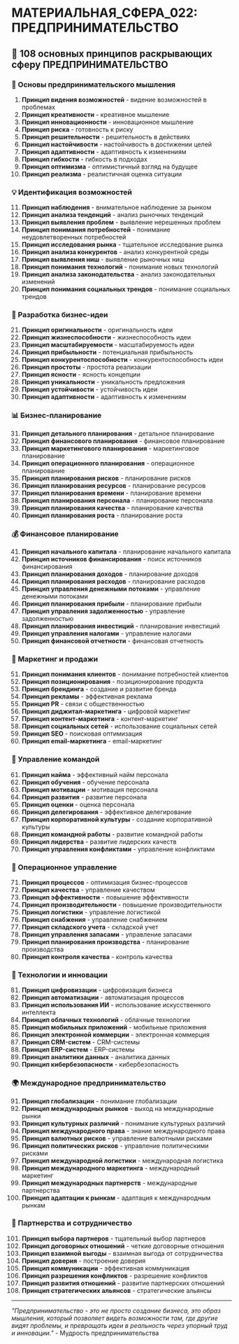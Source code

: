 # МАТЕРИАЛЬНАЯ_СФЕРА_022: ПРЕДПРИНИМАТЕЛЬСТВО

## 🌟 108 основных принципов раскрывающих сферу ПРЕДПРИНИМАТЕЛЬСТВО

### 🚀 Основы предпринимательского мышления

1. **Принцип видения возможностей** - видение возможностей в проблемах
2. **Принцип креативности** - креативное мышление
3. **Принцип инновационности** - инновационное мышление
4. **Принцип риска** - готовность к риску
5. **Принцип решительности** - решительность в действиях
6. **Принцип настойчивости** - настойчивость в достижении целей
7. **Принцип адаптивности** - адаптивность к изменениям
8. **Принцип гибкости** - гибкость в подходах
9. **Принцип оптимизма** - оптимистичный взгляд на будущее
10. **Принцип реализма** - реалистичная оценка ситуации

### 💡 Идентификация возможностей

11. **Принцип наблюдения** - внимательное наблюдение за рынком
12. **Принцип анализа тенденций** - анализ рыночных тенденций
13. **Принцип выявления проблем** - выявление нерешенных проблем
14. **Принцип понимания потребностей** - понимание неудовлетворенных потребностей
15. **Принцип исследования рынка** - тщательное исследование рынка
16. **Принцип анализа конкурентов** - анализ конкурентной среды
17. **Принцип выявления ниш** - выявление рыночных ниш
18. **Принцип понимания технологий** - понимание новых технологий
19. **Принцип анализа законодательства** - анализ законодательных изменений
20. **Принцип понимания социальных трендов** - понимание социальных трендов

### 🎯 Разработка бизнес-идеи

21. **Принцип оригинальности** - оригинальность идеи
22. **Принцип жизнеспособности** - жизнеспособность идеи
23. **Принцип масштабируемости** - масштабируемость идеи
24. **Принцип прибыльности** - потенциальная прибыльность
25. **Принцип конкурентоспособности** - конкурентоспособность идеи
26. **Принцип простоты** - простота реализации
27. **Принцип ясности** - ясность концепции
28. **Принцип уникальности** - уникальность предложения
29. **Принцип устойчивости** - устойчивость идеи
30. **Принцип адаптивности** - адаптивность к изменениям

### 📊 Бизнес-планирование

31. **Принцип детального планирования** - детальное планирование
32. **Принцип финансового планирования** - финансовое планирование
33. **Принцип маркетингового планирования** - маркетинговое планирование
34. **Принцип операционного планирования** - операционное планирование
35. **Принцип планирования рисков** - планирование рисков
36. **Принцип планирования ресурсов** - планирование ресурсов
37. **Принцип планирования времени** - планирование времени
38. **Принцип планирования персонала** - планирование персонала
39. **Принцип планирования качества** - планирование качества
40. **Принцип планирования роста** - планирование роста

### 💰 Финансовое планирование

41. **Принцип начального капитала** - планирование начального капитала
42. **Принцип источников финансирования** - поиск источников финансирования
43. **Принцип планирования доходов** - планирование доходов
44. **Принцип планирования расходов** - планирование расходов
45. **Принцип управления денежными потоками** - управление денежными потоками
46. **Принцип планирования прибыли** - планирование прибыли
47. **Принцип управления задолженностью** - управление задолженностью
48. **Принцип планирования инвестиций** - планирование инвестиций
49. **Принцип управления налогами** - управление налогами
50. **Принцип финансовой отчетности** - финансовая отчетность

### 🎯 Маркетинг и продажи

51. **Принцип понимания клиентов** - понимание потребностей клиентов
52. **Принцип позиционирования** - позиционирование продукта
53. **Принцип брендинга** - создание и развитие бренда
54. **Принцип рекламы** - эффективная реклама
55. **Принцип PR** - связи с общественностью
56. **Принцип диджитал-маркетинга** - цифровой маркетинг
57. **Принцип контент-маркетинга** - контент-маркетинг
58. **Принцип социальных сетей** - использование социальных сетей
59. **Принцип SEO** - поисковая оптимизация
60. **Принцип email-маркетинга** - email-маркетинг

### 👥 Управление командой

61. **Принцип найма** - эффективный найм персонала
62. **Принцип обучения** - обучение персонала
63. **Принцип мотивации** - мотивация персонала
64. **Принцип развития** - развитие персонала
65. **Принцип оценки** - оценка персонала
66. **Принцип делегирования** - эффективное делегирование
67. **Принцип корпоративной культуры** - создание корпоративной культуры
68. **Принцип командной работы** - развитие командной работы
69. **Принцип лидерства** - развитие лидерских качеств
70. **Принцип управления конфликтами** - управление конфликтами

### 🔧 Операционное управление

71. **Принцип процессов** - оптимизация бизнес-процессов
72. **Принцип качества** - управление качеством
73. **Принцип эффективности** - повышение эффективности
74. **Принцип производительности** - повышение производительности
75. **Принцип логистики** - управление логистикой
76. **Принцип снабжения** - управление снабжением
77. **Принцип складского учета** - складской учет
78. **Принцип управления запасами** - управление запасами
79. **Принцип планирования производства** - планирование производства
80. **Принцип контроля качества** - контроль качества

### 📱 Технологии и инновации

81. **Принцип цифровизации** - цифровизация бизнеса
82. **Принцип автоматизации** - автоматизация процессов
83. **Принцип использования ИИ** - использование искусственного интеллекта
84. **Принцип облачных технологий** - облачные технологии
85. **Принцип мобильных приложений** - мобильные приложения
86. **Принцип электронной коммерции** - электронная коммерция
87. **Принцип CRM-систем** - CRM-системы
88. **Принцип ERP-систем** - ERP-системы
89. **Принцип аналитики данных** - аналитика данных
90. **Принцип кибербезопасности** - кибербезопасность

### 🌍 Международное предпринимательство

91. **Принцип глобализации** - понимание глобализации
92. **Принцип международных рынков** - выход на международные рынки
93. **Принцип культурных различий** - понимание культурных различий
94. **Принцип международного права** - знание международного права
95. **Принцип валютных рисков** - управление валютными рисками
96. **Принцип политических рисков** - управление политическими рисками
97. **Принцип международной логистики** - международная логистика
98. **Принцип международного маркетинга** - международный маркетинг
99. **Принцип международных партнерств** - международные партнерства
100. **Принцип адаптации к рынкам** - адаптация к международным рынкам

### 🤝 Партнерства и сотрудничество

101. **Принцип выбора партнеров** - тщательный выбор партнеров
102. **Принцип договорных отношений** - четкие договорные отношения
103. **Принцип взаимной выгоды** - взаимная выгода от сотрудничества
104. **Принцип доверия** - построение доверия
105. **Принцип коммуникации** - эффективная коммуникация
106. **Принцип разрешения конфликтов** - разрешение конфликтов
107. **Принцип развития отношений** - развитие партнерских отношений
108. **Принцип стратегических альянсов** - стратегические альянсы

---

*"Предпринимательство - это не просто создание бизнеса, это образ мышления, который позволяет видеть возможности там, где другие видят проблемы, и превращать идеи в реальность через упорный труд и инновации."* - Мудрость предпринимательства
